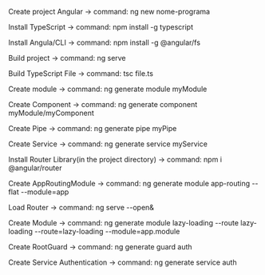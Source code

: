 <!DOCTYPE html>
<html>
<body>
    <div></div>
    <div>
        <p>Create project Angular -> command: ng new nome-programa</p>
        <p>Install TypeScript -> command: npm install -g typescript</p>
        <p>Install Angula/CLI -> command: npm install -g @angular/fs</p>
        <p>Build project -> command: ng serve</p>
        <p>Build TypeScript File -> command: tsc file.ts</p>
        <p>Create module -> command: ng generate module myModule</p>
        <p>Create Component -> command: ng generate component myModule/myComponent</p>
        <p>Create Pipe -> command: ng generate pipe myPipe</p>
        <p>Create Service -> command: ng generate service myService</p>
        <p>Install Router Library(in the project directory) -> command: npm i @angular/router</p>
        <p>Create AppRoutingModule -> command: ng generate module app-routing --flat --module=app</p>
        <p>Load Router -> command: ng serve --open&</p>
        <p>Create Module -> command: ng generate module lazy-loading --route lazy-loading --route=lazy-loading --module=app.module</p>
        <p>Create RootGuard -> command: ng generate guard auth</p>
        <p>Create Service Authentication -> command: ng generate service auth</p>
    </div>
<body>
</html>
